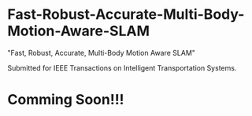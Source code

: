 # Fast-Robust-Accurate-Multi-Body-Motion-Aware-SLAM

"Fast, Robust, Accurate, Multi-Body Motion Aware SLAM"

Submitted for IEEE Transactions on Intelligent Transportation Systems.

# Comming Soon!!!
